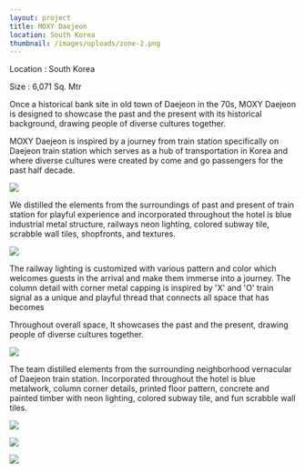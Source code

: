 ```yaml
---
layout: project
title: MOXY Daejeon
location: South Korea
thumbnail: /images/uploads/zone-2.png
---
```

Location : South Korea

Size : 6,071 Sq. Mtr



Once a historical bank site in old town of Daejeon in the 70s, MOXY Daejeon is designed to showcase the past and the present with its historical background, drawing people of diverse cultures together.

MOXY Daejeon is inspired by a journey from train station specifically on Daejeon train station which serves as a hub of transportation in Korea and where diverse cultures were created by come and go passengers for the past half decade.

![](/images/uploads/zone1_ghosting.jpg)

We distilled the elements from the surroundings of past and present of train station for playful experience and incorporated throughout the hotel is blue industrial metal structure, railways neon lighting, colored subway tile, scrabble wall tiles, shopfronts, and textures. 

![](/images/uploads/zone3.jpg)

The railway lighting is customized with various pattern and color which welcomes guests in the arrival and make them immerse into a journey. The column detail with corner metal capping is inspired by 'X' and 'O' train signal as a unique and playful thread that connects all space that has becomes

Throughout overall space, It showcases the past and the present, drawing people of diverse cultures together.

![](/images/uploads/zone4.jpg)

The team distilled elements from the surrounding neighborhood vernacular of Daejeon train station. Incorporated throughout the hotel is blue metalwork, column corner details, printed floor pattern, concrete and painted timber with neon lighting, colored subway tile, and fun scrabble wall tiles.

![](/images/uploads/key-elevation-grab-go-revised.jpg)

![](/images/uploads/key-elevation-open-kitchen-revised.jpg)

![](/images/uploads/public-toilet-1.png)